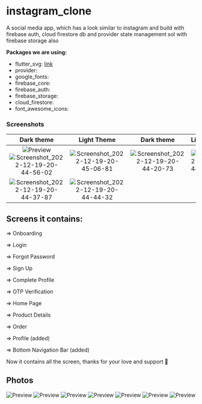 # instagram_clone

A social media app, which has a look similar to instagram and build with firebase auth, cloud firestore db and provider state management sol with firebase storage also 

**Packages we are using:**

- flutter_svg: [link](https://pub.dev/packages/flutter_svg)
- provider:
- google_fonts:
- firebase_core:
- firebase_auth:
- firebase_storage:
- cloud_firestore:
- font_awesome_icons:


### Screenshots
Dark theme               |  Light Theme               | Dark theme               |  Light Theme
:-------------------------:|:-------------------------:|:-------------------------:|:-------------------------
![Preview](/intro.gif)![Screenshot_2022-12-19-20-44-56-02](https://user-images.githubusercontent.com/65482419/208471313-d3b6a438-6907-4079-aa93-de83f73d59d0.jpg)|![Screenshot_2022-12-19-20-45-06-81](https://user-images.githubusercontent.com/65482419/208471325-9b58b3f2-93c9-4c35-bd8f-48d8cb526546.jpg)|![Screenshot_2022-12-19-20-44-20-73](https://user-images.githubusercontent.com/65482419/208471331-8969d1d6-08b8-4919-bb46-17816840385e.jpg)|![Screenshot_2022-12-19-20-44-28-44](https://user-images.githubusercontent.com/65482419/208471333-8c241aad-8e13-4520-8b6b-d2956fe6d92d.jpg)
![Screenshot_2022-12-19-20-44-37-87](https://user-images.githubusercontent.com/65482419/208471342-fb5f9827-70cc-4f76-b741-71dece23f979.jpg)|![Screenshot_2022-12-19-20-44-44-32](https://user-images.githubusercontent.com/65482419/208471348-8fb6da76-5e49-43ca-a1d9-db4ea8398b63.jpg)


## Screens it contains:

=> Onboarding

=> Login

=> Forgot Password

=> Sign Up

=> Complete Profile

=> OTP Verification

=> Home Page

=> Product Details

=> Order

=> Profile (added)

=> Bottom Navigation Bar (added)

Now it contains all the screen, thanks for your love and support 🙏 

## Photos
![Preview](/1.png)
![Preview](2.png)
![Preview](3.png)
![Preview](4.png)
![Preview](5.png)
![Preview](6.png)
![Preview](7.png)
